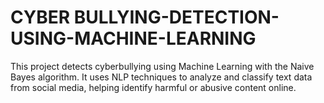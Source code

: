 # CYBER BULLYING-DETECTION-USING-MACHINE-LEARNING
This project detects cyberbullying using Machine Learning with the Naive Bayes algorithm. It uses NLP techniques to analyze and classify text data from social media, helping identify harmful or abusive content online.
